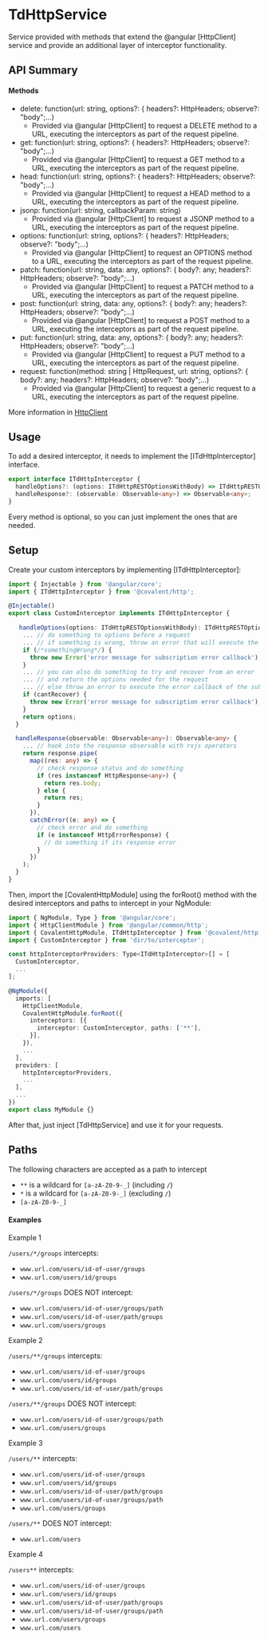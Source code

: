# TdHttpService

Service provided with methods that extend the @angular [HttpClient] service and provide an additional layer of interceptor functionality.

## API Summary

#### Methods

+ delete: function(url: string, options?: { headers?: HttpHeaders; observe?: "body";...)
  + Provided via @angular [HttpClient] to request a DELETE method to a URL, executing the interceptors as part of the request pipeline.
+ get: function(url: string, options?: { headers?: HttpHeaders; observe?: "body";...)
  + Provided via @angular [HttpClient] to request a GET method to a URL, executing the interceptors as part of the request pipeline.
+ head: function(url: string, options?: { headers?: HttpHeaders; observe?: "body";...)
  + Provided via @angular [HttpClient] to request a HEAD method to a URL, executing the interceptors as part of the request pipeline.
+ jsonp: function(url: string, callbackParam: string)
  + Provided via @angular [HttpClient] to request a JSONP method to a URL, executing the interceptors as part of the request pipeline.
+ options: function(url: string, options?: { headers?: HttpHeaders; observe?: "body";...)
  + Provided via @angular [HttpClient] to request an OPTIONS method to a URL, executing the interceptors as part of the request pipeline.
+ patch: function(url: string, data: any, options?: { body?: any; headers?: HttpHeaders; observe?: "body";...)
  + Provided via @angular [HttpClient] to request a PATCH method to a URL, executing the interceptors as part of the request pipeline.
+ post: function(url: string, data: any, options?: { body?: any; headers?: HttpHeaders; observe?: "body";...)
  + Provided via @angular [HttpClient] to request a POST method to a URL, executing the interceptors as part of the request pipeline.
+ put: function(url: string, data: any, options?: { body?: any; headers?: HttpHeaders; observe?: "body";...)
  + Provided via @angular [HttpClient] to request a PUT method to a URL, executing the interceptors as part of the request pipeline.
+ request: function(method: string | HttpRequest, url: string, options?: { body?: any; headers?: HttpHeaders; observe?: "body";...)
  + Provided via @angular [HttpClient] to request a generic request to a URL, executing the interceptors as part of the request pipeline.

More information in [HttpClient](https://angular.io/api/common/http/HttpClient#methods)

## Usage

To add a desired interceptor, it needs to implement the [ITdHttpInterceptor] interface.

```typescript
export interface ITdHttpInterceptor {
  handleOptions?: (options: ITdHttpRESTOptionsWithBody) => ITdHttpRESTOptionsWithBody;
  handleResponse?: (observable: Observable<any>) => Observable<any>;
}
```
Every method is optional, so you can just implement the ones that are needed.

## Setup

Create your custom interceptors by implementing [ITdHttpInterceptor]:

```typescript
import { Injectable } from '@angular/core';
import { ITdHttpInterceptor } from '@covalent/http';

@Injectable()
export class CustomInterceptor implements ITdHttpInterceptor {

   handleOptions(options: ITdHttpRESTOptionsWithBody): ITdHttpRESTOptionsWithBody {
    ... // do something to options before a request
    ... // if something is wrong, throw an error that will execute the error callback of the subscription
    if (/*somethingWrong*/) {
      throw new Error('error message for subscription error callback');
    }
    ... // you can also do something to try and recover from an error
    ... // and return the options needed for the request
    ... // else throw an error to execute the error callback of the subscription
    if (cantRecover) {
      throw new Error('error message for subscription error callback');
    }
    return options;
  }

  handleResponse(observable: Observable<any>): Observable<any> {
    ... // hook into the response observable with rxjs operators
    return response.pipe(
      map((res: any) => {
        // check response status and do something
        if (res instanceof HttpResponse<any>) {
          return res.body;
        } else {
          return res;
        }
      }),
      catchError((e: any) => {
        // check error and do something
        if (e instanceof HttpErrorResponse) {
          // do something if its response error
        }
      })
    );
  }
}

```

Then, import the [CovalentHttpModule] using the forRoot() method with the desired interceptors and paths to intercept in your NgModule:

```typescript
import { NgModule, Type } from '@angular/core';
import { HttpClientModule } from '@angular/common/http';
import { CovalentHttpModule, ITdHttpInterceptor } from '@covalent/http';
import { CustomInterceptor } from 'dir/to/interceptor';

const httpInterceptorProviders: Type<ITdHttpInterceptor>[] = [
  CustomInterceptor,
  ...
];

@NgModule({
  imports: [
    HttpClientModule,
    CovalentHttpModule.forRoot({
      interceptors: [{
        interceptor: CustomInterceptor, paths: ['**'],
      }],
    }),
    ...
  ],
  providers: [
    httpInterceptorProviders,
    ...
  ],
  ...
})
export class MyModule {}
```

After that, just inject [TdHttpService] and use it for your requests.

## Paths

The following characters are accepted as a path to intercept
- `**` is a wildcard for `[a-zA-Z0-9-_]` (including `/`)
- `*` is a wildcard for `[a-zA-Z0-9-_]` (excluding `/`)
- `[a-zA-Z0-9-_]`

#### Examples

Example 1

`/users/*/groups` intercepts:
- `www.url.com/users/id-of-user/groups`
- `www.url.com/users/id/groups`

`/users/*/groups` DOES NOT intercept:
- `www.url.com/users/id-of-user/groups/path`
- `www.url.com/users/id-of-user/path/groups`
- `www.url.com/users/groups`

Example 2

`/users/**/groups` intercepts:
- `www.url.com/users/id-of-user/groups`
- `www.url.com/users/id/groups`
- `www.url.com/users/id-of-user/path/groups`

`/users/**/groups` DOES NOT intercept:
- `www.url.com/users/id-of-user/groups/path`
- `www.url.com/users/groups`

Example 3

`/users/**` intercepts:
- `www.url.com/users/id-of-user/groups`
- `www.url.com/users/id/groups`
- `www.url.com/users/id-of-user/path/groups`
- `www.url.com/users/id-of-user/groups/path`
- `www.url.com/users/groups`

`/users/**` DOES NOT intercept:
- `www.url.com/users`

Example 4

`/users**` intercepts:
- `www.url.com/users/id-of-user/groups`
- `www.url.com/users/id/groups`
- `www.url.com/users/id-of-user/path/groups`
- `www.url.com/users/id-of-user/groups/path`
- `www.url.com/users/groups`
- `www.url.com/users`
